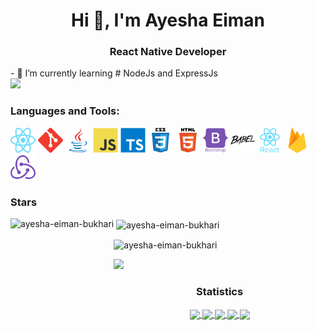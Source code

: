 <h1 align="center">Hi 👋, I'm Ayesha Eiman</h1>
<h3 align="center">React Native Developer</h3>
- 🌱 I’m currently learning  # NodeJs and ExpressJs



<div> <a href="https://github.com/ayesha-eiman-bukhari" target="_blank"><img src="https://img.shields.io/badge/GitHub-100000?style=for-the-badge&logo=github&logoColor=white" target="_blank"></a>
</div><h3 align="left">Languages and Tools:</h3>
<p align="left">
<img src="https://raw.githubusercontent.com/teamedwardforever/Readme-Generator/71f25dd8b98329b168142a6b782a107b75eab178/svg/Skills/Mobile/header_logo.svg" alt="React Native" width="40" height="40"/>
<img src="https://raw.githubusercontent.com/teamedwardforever/Readme-Generator/71f25dd8b98329b168142a6b782a107b75eab178/svg/Skills/Other/git-scm-icon.svg" alt="Git" width="40" height="40"/>
<img src="https://raw.githubusercontent.com/teamedwardforever/Readme-Generator/71f25dd8b98329b168142a6b782a107b75eab178/svg/Skills/Languages/java-original.svg" alt="Java" width="40" height="40"/>
<img src="https://raw.githubusercontent.com/teamedwardforever/Readme-Generator/71f25dd8b98329b168142a6b782a107b75eab178/svg/Skills/Languages/javascript-original.svg" alt="Javascript" width="40" height="40"/>
<img src="https://raw.githubusercontent.com/teamedwardforever/Readme-Generator/71f25dd8b98329b168142a6b782a107b75eab178/svg/Skills/Languages/typescript-original.svg" alt="Typescript" width="40" height="40"/>
<img src="https://raw.githubusercontent.com/teamedwardforever/Readme-Generator/71f25dd8b98329b168142a6b782a107b75eab178/svg/Skills/Frontend/css3-original-wordmark.svg" alt="Css" width="40" height="40"/>
<img src="https://raw.githubusercontent.com/teamedwardforever/Readme-Generator/71f25dd8b98329b168142a6b782a107b75eab178/svg/Skills/Frontend/html5-original-wordmark.svg" alt="HTML" width="40" height="40"/>
<img src="https://raw.githubusercontent.com/teamedwardforever/Readme-Generator/71f25dd8b98329b168142a6b782a107b75eab178/svg/Skills/Frontend/bootstrap-plain-wordmark.svg" alt="Bootstrap" width="40" height="40"/>
<img src="https://raw.githubusercontent.com/teamedwardforever/Readme-Generator/71f25dd8b98329b168142a6b782a107b75eab178/svg/Skills/Frontend/babeljs-icon.svg" alt="Babeljs" width="40" height="40"/>
<img src="https://raw.githubusercontent.com/teamedwardforever/Readme-Generator/71f25dd8b98329b168142a6b782a107b75eab178/svg/Skills/Frontend/react-original-wordmark.svg" alt="React" width="40" height="40"/>
<img src="https://raw.githubusercontent.com/teamedwardforever/Readme-Generator/71f25dd8b98329b168142a6b782a107b75eab178/svg/Skills/BackendService/firebase-icon.svg" alt="Firebase" width="40" height="40"/>
<img src="https://raw.githubusercontent.com/teamedwardforever/Readme-Generator/71f25dd8b98329b168142a6b782a107b75eab178/svg/Skills/Frontend/redux-original.svg" alt="Redux" width="40" height="40"/>
</p>

<h3 align="left">Stars</h3>
<img align="left" height="180em" src="https://github-readme-stats.vercel.app/api/top-langs/?username=ayesha-eiman-bukhari&layout=compact&theme=dracula" alt=ayesha-eiman-bukhari />

<p>&nbsp;<img align="center" height="180em" src="https://github-readme-stats.vercel.app/api?username=ayesha-eiman-bukhari&show_icons=true&locale=en&theme=dracula" alt="ayesha-eiman-bukhari" /></p>

<p><img align="center" height="180em" src="https://github-readme-streak-stats.herokuapp.com/?user=ayesha-eiman-bukhari&theme=" alt="ayesha-eiman-bukhari" /></p>

<img src="https://user-images.githubusercontent.com/73097560/115834477-dbab4500-a447-11eb-908a-139a6edaec5c.gif"><h3 align="center">Statistics</h3>
<div align="center">
<a href="https://github.com/ayesha-eiman-bukhari">
<img align="center" src="http://github-profile-summary-cards.vercel.app/api/cards/stats?username=ayesha-eiman-bukhari&theme=2077" height="180em" />
<img align="center" src="http://github-profile-summary-cards.vercel.app/api/cards/most-commit-language?username=ayesha-eiman-bukhari&theme=2077" height="180em" />
<img align="center" src="http://github-profile-summary-cards.vercel.app/api/cards/repos-per-language?username=ayesha-eiman-bukhari&theme=2077" height="180em" />
<img align="center" src="http://github-profile-summary-cards.vercel.app/api/cards/productive-time?username=ayesha-eiman-bukhari&theme=2077" height="180em" />
<img align="center" src="http://github-profile-summary-cards.vercel.app/api/cards/profile-details?username=ayesha-eiman-bukhari&theme=aura_dark" height="180em" />
</div>
